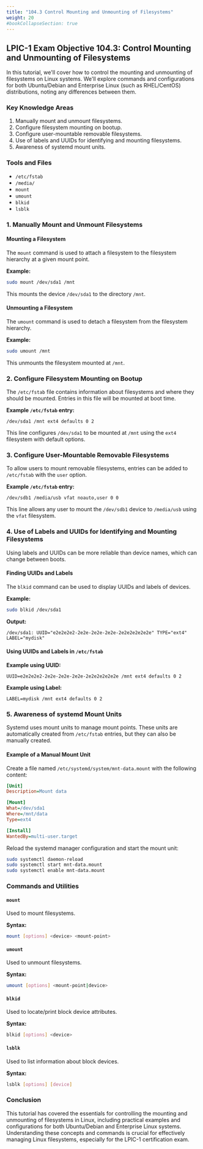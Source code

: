 ```yaml
---
title: "104.3 Control Mounting and Unmounting of Filesystems"
weight: 20
#bookCollapseSection: true
---
```


## LPIC-1 Exam Objective 104.3: Control Mounting and Unmounting of Filesystems

In this tutorial, we'll cover how to control the mounting and unmounting of filesystems on Linux systems. We'll explore commands and configurations for both Ubuntu/Debian and Enterprise Linux (such as RHEL/CentOS) distributions, noting any differences between them.

### Key Knowledge Areas

1. Manually mount and unmount filesystems.
2. Configure filesystem mounting on bootup.
3. Configure user-mountable removable filesystems.
4. Use of labels and UUIDs for identifying and mounting filesystems.
5. Awareness of systemd mount units.

### Tools and Files

- `/etc/fstab`
- `/media/`
- `mount`
- `umount`
- `blkid`
- `lsblk`

### 1. Manually Mount and Unmount Filesystems

#### Mounting a Filesystem

The `mount` command is used to attach a filesystem to the filesystem hierarchy at a given mount point.

**Example:**

```bash
sudo mount /dev/sda1 /mnt
```

This mounts the device `/dev/sda1` to the directory `/mnt`.

#### Unmounting a Filesystem

The `umount` command is used to detach a filesystem from the filesystem hierarchy.

**Example:**

```bash
sudo umount /mnt
```

This unmounts the filesystem mounted at `/mnt`.

### 2. Configure Filesystem Mounting on Bootup

The `/etc/fstab` file contains information about filesystems and where they should be mounted. Entries in this file will be mounted at boot time.

**Example `/etc/fstab` entry:**

```plaintext
/dev/sda1 /mnt ext4 defaults 0 2
```

This line configures `/dev/sda1` to be mounted at `/mnt` using the `ext4` filesystem with default options.

### 3. Configure User-Mountable Removable Filesystems

To allow users to mount removable filesystems, entries can be added to `/etc/fstab` with the `user` option.

**Example `/etc/fstab` entry:**

```plaintext
/dev/sdb1 /media/usb vfat noauto,user 0 0
```

This line allows any user to mount the `/dev/sdb1` device to `/media/usb` using the `vfat` filesystem.

### 4. Use of Labels and UUIDs for Identifying and Mounting Filesystems

Using labels and UUIDs can be more reliable than device names, which can change between boots.

#### Finding UUIDs and Labels

The `blkid` command can be used to display UUIDs and labels of devices.

**Example:**

```bash
sudo blkid /dev/sda1
```

**Output:**

```plaintext
/dev/sda1: UUID="e2e2e2e2-2e2e-2e2e-2e2e-2e2e2e2e2e2e" TYPE="ext4" LABEL="mydisk"
```

#### Using UUIDs and Labels in `/etc/fstab`

**Example using UUID:**

```plaintext
UUID=e2e2e2e2-2e2e-2e2e-2e2e-2e2e2e2e2e2e /mnt ext4 defaults 0 2
```

**Example using Label:**

```plaintext
LABEL=mydisk /mnt ext4 defaults 0 2
```

### 5. Awareness of systemd Mount Units

Systemd uses mount units to manage mount points. These units are automatically created from `/etc/fstab` entries, but they can also be manually created.

#### Example of a Manual Mount Unit

Create a file named `/etc/systemd/system/mnt-data.mount` with the following content:

```ini
[Unit]
Description=Mount data

[Mount]
What=/dev/sda1
Where=/mnt/data
Type=ext4

[Install]
WantedBy=multi-user.target
```

Reload the systemd manager configuration and start the mount unit:

```bash
sudo systemctl daemon-reload
sudo systemctl start mnt-data.mount
sudo systemctl enable mnt-data.mount
```

### Commands and Utilities

#### `mount`

Used to mount filesystems.

**Syntax:**

```bash
mount [options] <device> <mount-point>
```

#### `umount`

Used to unmount filesystems.

**Syntax:**

```bash
umount [options] <mount-point|device>
```

#### `blkid`

Used to locate/print block device attributes.

**Syntax:**

```bash
blkid [options] <device>
```

#### `lsblk`

Used to list information about block devices.

**Syntax:**

```bash
lsblk [options] [device]
```

### Conclusion

This tutorial has covered the essentials for controlling the mounting and unmounting of filesystems in Linux, including practical examples and configurations for both Ubuntu/Debian and Enterprise Linux systems. Understanding these concepts and commands is crucial for effectively managing Linux filesystems, especially for the LPIC-1 certification exam.
